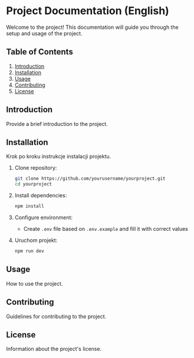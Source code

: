 # Project Documentation (English)

Welcome to the project! This documentation will guide you through the setup and usage of the project.

## Table of Contents

1. [Introduction](#introduction)
2. [Installation](#installation)
3. [Usage](#usage)
4. [Contributing](#contributing)
5. [License](#license)

## Introduction

Provide a brief introduction to the project.

## Installation

Krok po kroku instrukcje instalacji projektu.

1. Clone repository:

   ```bash
   git clone https://github.com/yourusername/yourproject.git
   cd yourproject
   ```

2. Install dependencies:

   ```bash
   npm install
   ```

3. Configure environment:

   - Create `.env` file based on `.env.example` and fill it with correct values

4. Uruchom projekt:
   ```bash
   npm run dev
   ```

## Usage

How to use the project.

## Contributing

Guidelines for contributing to the project.

## License

Information about the project's license.
